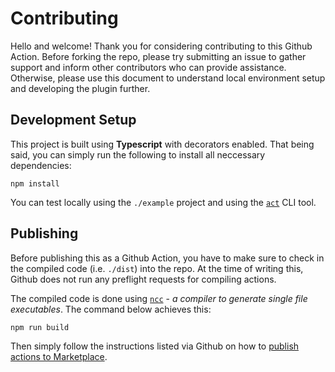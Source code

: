 # Contributing

Hello and welcome! Thank you for considering contributing to this Github Action. Before forking the repo, please try submitting an issue to gather support and inform other contributors who can provide assistance. Otherwise, please use this document to understand local environment setup and developing the plugin further.

## Development Setup

This project is built using **Typescript** with decorators enabled. That being said, you can simply run the following to install all neccessary dependencies:

```
npm install
```

You can test locally using the `./example` project and using the [`act`](https://github.com/nektos/act) CLI tool.

## Publishing

Before publishing this as a Github Action, you have to make sure to check in the compiled code (i.e. `./dist`) into the repo. At the time of writing this, Github does not run any preflight requests for compiling actions.

The compiled code is done using [`ncc`](https://www.npmjs.com/package/@zeit/ncc) - *a compiler to generate single file executables*. The command below achieves this:

```
npm run build
```

Then simply follow the instructions listed via Github on how to [publish actions to Marketplace](https://docs.github.com/en/actions/creating-actions/publishing-actions-in-github-marketplace).
